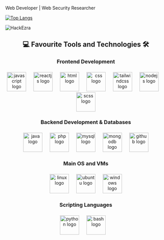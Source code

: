 Web Developer | Web Security Researcher

[![Top Langs](https://github-readme-stats.vercel.app/api/top-langs/?username=HackEzra&layout=compact)](https://github.com/HackEzra)

<p align="left"> <img src="https://komarev.com/ghpvc/?username=HackEzra&label=Profile%20Views&color=430680&style=flat" alt="HackEzra" /> </p>

<h2 align="center">💻 Favourite Tools and Technologies 🛠</h2>

###

<h3 align="center">Frontend Development</h4>

###

<div align="center">
  <img src="https://techstack-generator.vercel.app/js-icon.svg" height="60" title="Javascript" alt="javascript logo"  />
  <img width="15" />
  <img src="https://techstack-generator.vercel.app/react-icon.svg" height="60" title="ReactJS" alt="reactjs logo"  />
  <img width="15" />
  <img src="https://skillicons.dev/icons?i=html" height="60" title="HTML" alt="html logo"  />
  <img width="15" />
  <img src="https://skillicons.dev/icons?i=css" height="60" title="CSS" alt="css logo"  />
  <img width="15" />
  <img src="https://skillicons.dev/icons?i=tailwind" height="60" title="TailwindCSS" alt="tailwindcss logo"  />
  <img width="15" />
  <img src="https://skillicons.dev/icons?i=nodejs" height="60" title="NodeJS" alt="nodejs logo"  />
  <img width="15" />
  <img src="https://skillicons.dev/icons?i=sass" height="60" title="Scss" alt="scss logo"  />
</div>

###

<h3 align="center">Backend Development & Databases</h4>

###

<div align="center">
  <img src="https://skillicons.dev/icons?i=java" height="60" title="Java" alt="java logo"  />
  <img width="15" />
  <img src="https://skillicons.dev/icons?i=php" height="60" title="PHP" alt="php logo"  />
  <img width="15" />
  <img src="https://techstack-generator.vercel.app/mysql-icon.svg" height="60" title="MySQL" alt="mysql logo"  />
  <img width="15" />
  <img src="https://skillicons.dev/icons?i=mongodb" height="60" title="MongoDB" alt="mongodb logo"  />
  <img width="15" />
  <img src="https://skillicons.dev/icons?i=github" height="60" title="Github" alt="github logo"  />
</div>

###

<h3 align="center">Main OS and VMs</h4>

###

<div align="center">
  <img src="https://upload.wikimedia.org/wikipedia/commons/2/2b/Kali-dragon-icon.svg" height="60" title="Linux" alt="linux logo"  />
  <img width="15" />
  <img src="https://skillicons.dev/icons?i=ubuntu" height="60" title="Ubuntu" alt="ubuntu logo"  />
  <img width="15" />
  <img src="https://skillicons.dev/icons?i=windows" height="60" title="Windows" alt="windows logo"  />

</div>

###

<h3 align="center">Scripting Languages</h4>

###

<div align="center">  
  <img src="https://techstack-generator.vercel.app/python-icon.svg" height="60" title="Python" alt="python logo"  />
  <img width="15" />
  <img src="https://skillicons.dev/icons?i=bash" height="60" title="Bash" alt="bash logo"  />
  <img width="15" />
</div>

###
